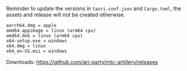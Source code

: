 Reminder to update the versions in `tauri.conf.json` and `Cargo.toml`, the assets and release will not be created otherwise.

```
aarch64.dmg = apple
amd64.appimage = linux (arm64 cpu)
amd64.deb = linux (arm64 cpu)
x64-setup.exe = windows
x64.dmg = linux
x64_en-US.msi = windows
```

Downloads: https://github.com/ari-party/mtc-artillery/releases

